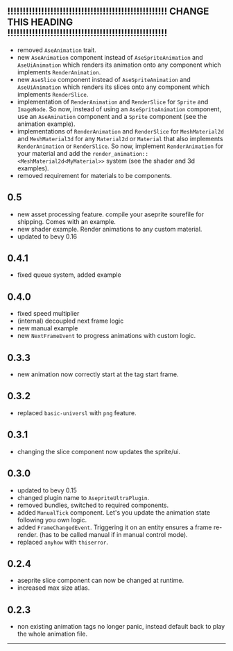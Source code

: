 ## !!!!!!!!!!!!!!!!!!!!!!!!!!!!!!!!!!!!!!!!!!!!!!!!!!!! CHANGE THIS HEADING !!!!!!!!!!!!!!!!!!!!!!!!!!!!!!!!!!!!!!!!!!!!!!!!!!!!

- removed `AseAnimation` trait.
- new `AseAnimation` component instead of `AseSpriteAnimation` and `AseUiAnimation` which renders its animation onto any component which implements `RenderAnimation`.
- new `AseSlice` component instead of `AseSpriteAnimation` and `AseUiAnimation` which renders its slices onto any component which implements `RenderSlice`.
- implementation of `RenderAnimation` and `RenderSlice` for `Sprite` and `ImageNode`. So now, instead of using an `AseSpriteAnimation` component, use an `AseAmination` component and a `Sprite` component (see the animation example).
- implementations of `RenderAnimation` and `RenderSlice` for `MeshMaterial2d` and `MeshMaterial3d` for any `Material2d` or `Material` that also implements `RenderAnimation` or `RenderSlice`. So now, implement `RenderAnimation` for your material and add the `render_animation::<MeshMaterial2d<MyMaterial>>` system (see the shader and 3d examples).
- removed requirement for materials to be components.

## 0.5

- new asset processing feature. compile your aseprite sourefile for shipping. Comes with an example.
- new shader example. Render animations to any custom material.
- updated to bevy 0.16

## 0.4.1

- fixed queue system, added example

## 0.4.0

- fixed speed multiplier
- (internal) decoupled next frame logic
- new manual example
- new `NextFrameEvent` to progress animations with custom logic.

## 0.3.3

- new animation now correctly start at the tag start frame.

## 0.3.2

- replaced `basic-universl` with `png` feature.

## 0.3.1

- changing the slice component now updates the sprite/ui.

## 0.3.0

- updated to bevy 0.15
- changed plugin name to `AsepriteUltraPlugin`.
- removed bundles, switched to required components.
- added `ManualTick` component. Let's you update the animation state following you own logic.
- added `FrameChangedEvent`. Triggering it on an entity ensures a frame re-render. (has to be called manual if in manual control mode).
- replaced `anyhow` with `thiserror`.

## 0.2.4

- aseprite slice component can now be changed at runtime.
- increased max size atlas.

## 0.2.3

- non existing animation tags no longer panic, instead default back to play the whole animation file.

---
